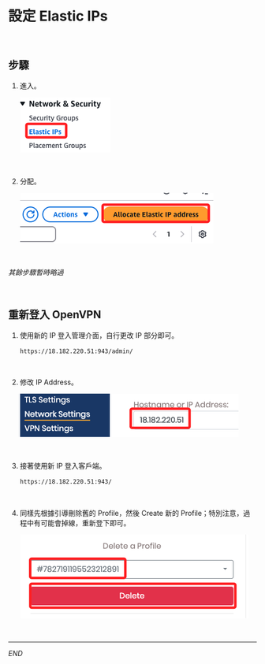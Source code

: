 # 設定 Elastic IPs

<br>

## 步驟

1. 進入。

    ![](images/img_56.png)

<br>

2. 分配。

    ![](images/img_57.png)

<br>

_其餘步驟暫時略過_

<br>

## 重新登入 OpenVPN

1. 使用新的 IP 登入管理介面，自行更改 IP 部分即可。

    ```bash
    https://18.182.220.51:943/admin/
    ```

<br>

2. 修改 IP Address。

    ![](images/img_58.png)

<br>

3. 接著使用新 IP 登入客戶端。

    ```bash
    https://18.182.220.51:943/
    ```

<br>

4. 同樣先根據引導刪除舊的 Profile，然後 Create 新的 Profile；特別注意，過程中有可能會掉線，重新登下即可。

    ![](images/img_59.png)

<br>

___

_END_